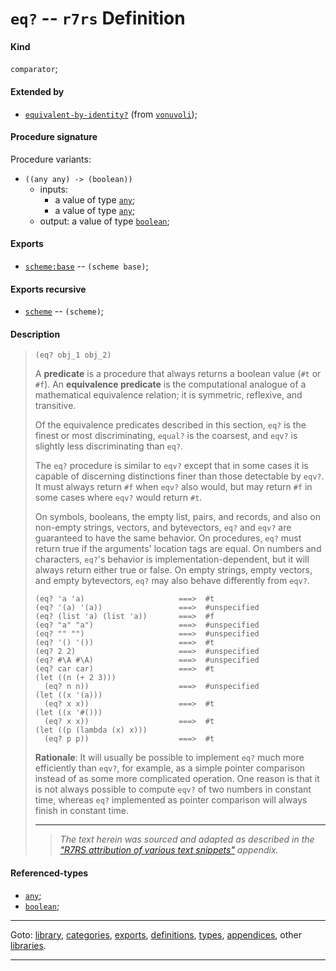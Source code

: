 

<a id='definition__r7rs__eq_3f'></a>

# `eq?` -- `r7rs` Definition


<a id='definition__r7rs__eq_3f__kind'></a>

#### Kind

`comparator`;


<a id='definition__r7rs__eq_3f__extended-by'></a>

#### Extended by

 * [`equivalent-by-identity?`](../../vonuvoli/definitions/equivalent-by-identity_3f.md#definition__vonuvoli__equivalent-by-identity_3f) (from [`vonuvoli`](../../vonuvoli/_index.md#library__vonuvoli));


<a id='definition__r7rs__eq_3f__procedure-signature'></a>

#### Procedure signature

Procedure variants:
 * `((any any) -> (boolean))`
   * inputs:
     * a value of type [`any`](../../r7rs/types/any.md#type__r7rs__any);
     * a value of type [`any`](../../r7rs/types/any.md#type__r7rs__any);
   * output: a value of type [`boolean`](../../r7rs/types/boolean.md#type__r7rs__boolean);


<a id='definition__r7rs__eq_3f__exports'></a>

#### Exports

 * [`scheme:base`](../../r7rs/exports/scheme_3a_base.md#export__r7rs__scheme_3a_base) -- `(scheme base)`;


<a id='definition__r7rs__eq_3f__exports-recursive'></a>

#### Exports recursive

 * [`scheme`](../../r7rs/exports/scheme.md#export__r7rs__scheme) -- `(scheme)`;


<a id='definition__r7rs__eq_3f__description'></a>

#### Description

> ````
> (eq? obj_1 obj_2)
> ````
> 
> A **predicate** is a procedure that always returns a boolean
> value (`#t` or `#f`).  An **equivalence predicate** is
> the computational analogue of a mathematical equivalence relation; it is
> symmetric, reflexive, and transitive.
> 
> Of the equivalence predicates
> described in this section, `eq?` is the finest or most
> discriminating, `equal?` is the coarsest, and `eqv?` is
> slightly less discriminating than `eq?`.
> 
> The `eq?` procedure is similar to `eqv?` except that in some cases it is
> capable of discerning distinctions finer than those detectable by
> `eqv?`.  It must always return `#f` when `eqv?` also
> would, but may return `#f` in some cases where `eqv?` would return `#t`.
> 
> On symbols, booleans, the empty list, pairs, and records,
> and also on non-empty
> strings, vectors, and bytevectors, `eq?` and `eqv?` are guaranteed to have the same
> behavior.  On procedures, `eq?` must return true if the arguments' location
> tags are equal.  On numbers and characters, `eq?`'s behavior is
> implementation-dependent, but it will always return either true or
> false.  On empty strings, empty vectors, and empty bytevectors, `eq?` may also behave
> differently from `eqv?`.
> 
> 
> ````
> (eq? 'a 'a)                     ===>  #t
> (eq? '(a) '(a))                 ===>  #unspecified
> (eq? (list 'a) (list 'a))       ===>  #f
> (eq? "a" "a")                   ===>  #unspecified
> (eq? "" "")                     ===>  #unspecified
> (eq? '() '())                   ===>  #t
> (eq? 2 2)                       ===>  #unspecified
> (eq? #\A #\A)                   ===>  #unspecified
> (eq? car car)                   ===>  #t
> (let ((n (+ 2 3)))
>   (eq? n n))                    ===>  #unspecified
> (let ((x '(a)))
>   (eq? x x))                    ===>  #t
> (let ((x '#()))
>   (eq? x x))                    ===>  #t
> (let ((p (lambda (x) x)))
>   (eq? p p))                    ===>  #t
> ````
> 
> 
> **Rationale**:  It will usually be possible to implement `eq?` much
> more efficiently than `eqv?`, for example, as a simple pointer
> comparison instead of as some more complicated operation.  One reason is
> that it is not always possible to compute `eqv?` of two numbers in
> constant time, whereas `eq?` implemented as pointer comparison will
> always finish in constant time.
> 
> 
> ----
> > *The text herein was sourced and adapted as described in the ["R7RS attribution of various text snippets"](../../r7rs/appendices/attribution.md#appendix__r7rs__attribution) appendix.*


<a id='definition__r7rs__eq_3f__referenced-types'></a>

#### Referenced-types

 * [`any`](../../r7rs/types/any.md#type__r7rs__any);
 * [`boolean`](../../r7rs/types/boolean.md#type__r7rs__boolean);

----

Goto: [library](../../r7rs/_index.md#library__r7rs), [categories](../../r7rs/categories/_index.md#toc__r7rs__categories), [exports](../../r7rs/exports/_index.md#toc__r7rs__exports), [definitions](../../r7rs/definitions/_index.md#toc__r7rs__definitions), [types](../../r7rs/types/_index.md#toc__r7rs__types), [appendices](../../r7rs/appendices/_index.md#toc__r7rs__appendices), other [libraries](../../_libraries.md#toc__libraries).

----

